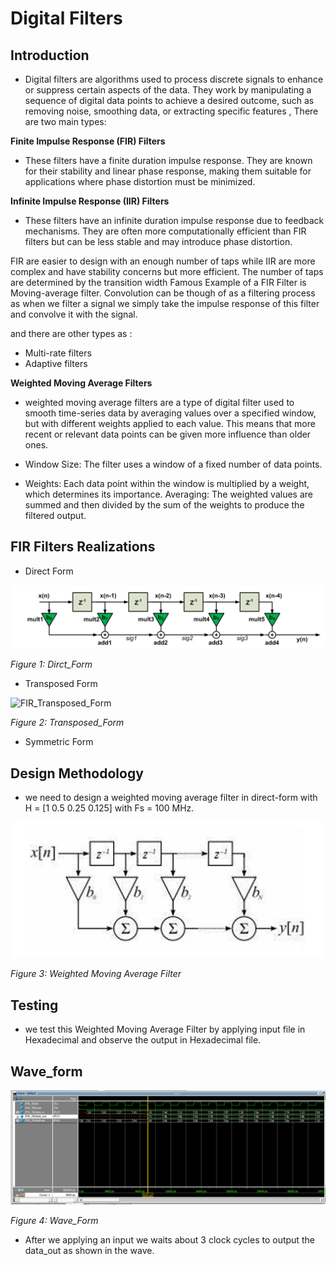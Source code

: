 # Digital Filters
## Introduction

 - Digital filters are algorithms used to process discrete signals to enhance or suppress certain aspects of the data. They work by manipulating a sequence of digital data points to achieve a desired outcome, such as removing noise, smoothing data, or extracting specific features , There are two main types:

**Finite Impulse Response (FIR) Filters**

- These filters have a finite duration impulse response. They are known for their stability and linear phase response, making them suitable for applications where phase distortion must be minimized.

**Infinite Impulse Response (IIR) Filters**

- These filters have an infinite duration impulse response due to feedback mechanisms. They are often more computationally efficient than FIR filters but can be less stable and may introduce phase distortion.

FIR are easier to design with an enough number of taps while IIR are more complex and have stability concerns but more efficient.
The number of taps are determined by the transition width 
Famous Example of a FIR Filter is Moving-average filter.
Convolution can be though of as a filtering process as when we filter a signal we simply take the impulse response of this filter and convolve it with the signal.

and there are other types as :
- Multi-rate filters
- Adaptive filters

**Weighted Moving Average Filters**

- weighted moving average filters are a type of digital filter used to smooth time-series data by averaging values over a specified window, but with different weights applied to each value. This means that more recent or relevant data points can be given more influence than older ones.

- Window Size: 
The filter uses a window of a fixed number of data points.

- Weights: 
Each data point within the window is multiplied by a weight, which determines its importance.
Averaging: The weighted values are summed and then divided by the sum of the weights to produce the filtered output.

## FIR Filters Realizations

- Direct Form

![FIR_Dirct_Form](Moving_Average_Filter/image/dirct_form.png)

*Figure 1: Dirct_Form*


- Transposed Form

![FIR_Transposed_Form](\image\transposed_form.png)

*Figure 2: Transposed_Form*

- Symmetric Form

## Design Methodology 

- we need to design a weighted moving average filter in direct-form with H = [1  0.5  0.25  0.125] with Fs = 100 MHz.

![Weighted Moving Average Filter](image\weighted.png)

*Figure 3: Weighted Moving Average Filter*

## Testing 

- we test this Weighted Moving Average Filter by applying input file in Hexadecimal and observe the output in Hexadecimal file.

## Wave_form

![wave_form](image\wave_form.png)

*Figure 4: Wave_Form*

- After we applying an input we waits about 3 clock cycles to output the data_out as shown in the wave.










